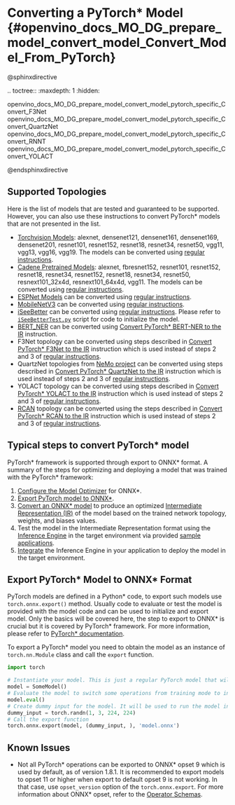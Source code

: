 # Converting a PyTorch* Model {#openvino_docs_MO_DG_prepare_model_convert_model_Convert_Model_From_PyTorch}

@sphinxdirective

.. toctree::
   :maxdepth: 1
   :hidden:

   openvino_docs_MO_DG_prepare_model_convert_model_pytorch_specific_Convert_F3Net
   openvino_docs_MO_DG_prepare_model_convert_model_pytorch_specific_Convert_QuartzNet
   openvino_docs_MO_DG_prepare_model_convert_model_pytorch_specific_Convert_RNNT
   openvino_docs_MO_DG_prepare_model_convert_model_pytorch_specific_Convert_YOLACT

@endsphinxdirective

## Supported Topologies

Here is the list of models that are tested and guaranteed to be supported. However, you can also use these instructions to convert PyTorch\* models that are not presented in the list.

* [Torchvision Models](https://pytorch.org/docs/stable/torchvision/index.html):  alexnet, densenet121, densenet161,
  densenet169, densenet201, resnet101, resnet152, resnet18, resnet34, resnet50, vgg11, vgg13, vgg16, vgg19.
  The models can be converted using [regular instructions](#typical-pytorch).
* [Cadene Pretrained Models](https://github.com/Cadene/pretrained-models.pytorch): alexnet, fbresnet152, resnet101,
  resnet152, resnet18, resnet34, resnet152, resnet18, resnet34, resnet50, resnext101_32x4d, resnext101_64x4d, vgg11.
  The models can be converted using [regular instructions](#typical-pytorch).
* [ESPNet Models](https://github.com/sacmehta/ESPNet/tree/master/pretrained) can be converted using [regular instructions](#typical-pytorch).
* [MobileNetV3](https://github.com/d-li14/mobilenetv3.pytorch) can be converted using [regular instructions](#typical-pytorch).
* [iSeeBetter](https://github.com/amanchadha/iSeeBetter) can be converted using [regular instructions](#typical-pytorch).
  Please refer to [`iSeeBetterTest.py`](https://github.com/amanchadha/iSeeBetter/blob/master/iSeeBetterTest.py) script for code to initialize the model.
* [BERT_NER](https://github.com/kamalkraj/BERT-NER) can be converted using [Convert PyTorch* BERT-NER to the IR](pytorch_specific/Convert_Bert_ner.md) instruction.
* F3Net topology can be converted using steps described in [Convert PyTorch\* F3Net to the IR](pytorch_specific/Convert_F3Net.md)
  instruction which is used instead of steps 2 and 3 of [regular instructions](#typical-pytorch).
* QuartzNet topologies from [NeMo project](https://github.com/NVIDIA/NeMo) can be converted using steps described in
  [Convert PyTorch\* QuartzNet to the IR](pytorch_specific/Convert_QuartzNet.md) instruction which is used instead of
  steps 2 and 3 of [regular instructions](#typical-pytorch).
* YOLACT topology can be converted using steps described in [Convert PyTorch\* YOLACT to the IR](pytorch_specific/Convert_YOLACT.md)
  instruction which is used instead of steps 2 and 3 of [regular instructions](#typical-pytorch).
* [RCAN](https://github.com/yulunzhang/RCAN) topology can be converted using the steps described in [Convert PyTorch\* RCAN to the IR](pytorch_specific/Convert_RCAN.md)
instruction which is used instead of steps 2 and 3 of [regular instructions](#typical-pytorch).

## Typical steps to convert PyTorch\* model <a name="typical-pytorch"></a>

PyTorch* framework is supported through export to ONNX\* format. A summary of the steps for optimizing and deploying a model that was trained with the PyTorch\* framework:

1. [Configure the Model Optimizer](../Config_Model_Optimizer.md) for ONNX\*.
2. [Export PyTorch model to ONNX\*](#export-to-onnx).
3. [Convert an ONNX\* model](Convert_Model_From_ONNX.md) to produce an optimized [Intermediate Representation (IR)](../../IR_and_opsets.md) of the model based on the trained network topology, weights, and biases values.
4. Test the model in the Intermediate Representation format using the [Inference Engine](../../../IE_DG/Deep_Learning_Inference_Engine_DevGuide.md) in the target environment via provided [sample applications](../../../IE_DG/Samples_Overview.md).
5. [Integrate](../../../IE_DG/Samples_Overview.md) the Inference Engine in your application to deploy the model in the target environment.

## Export PyTorch\* Model to ONNX\* Format <a name="export-to-onnx"></a>

PyTorch models are defined in a Python\* code, to export such models use `torch.onnx.export()` method. Usually code to
evaluate or test the model is provided with the model code and can be used to initialize and export model.
Only the basics will be covered here, the step to export to ONNX\* is crucial but it is covered by PyTorch\* framework.
For more information, please refer to [PyTorch\* documentation](https://pytorch.org/docs/stable/onnx.html).

To export a PyTorch\* model you need to obtain the model as an instance of `torch.nn.Module` class and call the `export` function.
```python
import torch

# Instantiate your model. This is just a regular PyTorch model that will be exported in the following steps.
model = SomeModel()
# Evaluate the model to switch some operations from training mode to inference.
model.eval()
# Create dummy input for the model. It will be used to run the model inside export function. 
dummy_input = torch.randn(1, 3, 224, 224)
# Call the export function
torch.onnx.export(model, (dummy_input, ), 'model.onnx')
```

## Known Issues

* Not all PyTorch\* operations can be exported to ONNX\* opset 9 which is used by default, as of version 1.8.1.
It is recommended to export models to opset 11 or higher when export to default opset 9 is not working. In that case, use `opset_version`
option of the `torch.onnx.export`. For more information about ONNX* opset, refer to the [Operator Schemas](https://github.com/onnx/onnx/blob/master/docs/Operators.md).

